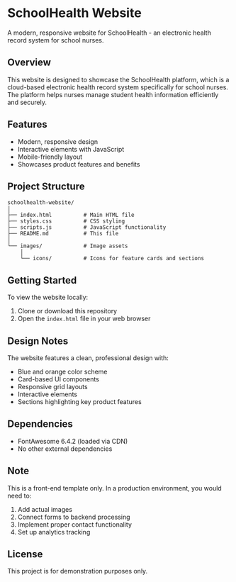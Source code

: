 # SchoolHealth Website

A modern, responsive website for SchoolHealth - an electronic health record system for school nurses.

## Overview

This website is designed to showcase the SchoolHealth platform, which is a cloud-based electronic health record system specifically for school nurses. The platform helps nurses manage student health information efficiently and securely.

## Features

- Modern, responsive design
- Interactive elements with JavaScript
- Mobile-friendly layout
- Showcases product features and benefits

## Project Structure

```
schoolhealth-website/
│
├── index.html          # Main HTML file
├── styles.css          # CSS styling
├── scripts.js          # JavaScript functionality
├── README.md           # This file
│
└── images/             # Image assets
    │
    └── icons/          # Icons for feature cards and sections
```

## Getting Started

To view the website locally:

1. Clone or download this repository
2. Open the `index.html` file in your web browser

## Design Notes

The website features a clean, professional design with:

- Blue and orange color scheme
- Card-based UI components
- Responsive grid layouts
- Interactive elements
- Sections highlighting key product features

## Dependencies

- FontAwesome 6.4.2 (loaded via CDN)
- No other external dependencies

## Note

This is a front-end template only. In a production environment, you would need to:

1. Add actual images
2. Connect forms to backend processing
3. Implement proper contact functionality
4. Set up analytics tracking

## License

This project is for demonstration purposes only. 
